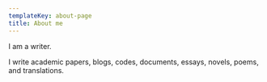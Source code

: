 ```yaml
---
templateKey: about-page
title: About me
---
```

I am a writer.

I write academic papers, blogs, codes, documents, essays, novels, poems, and translations.
